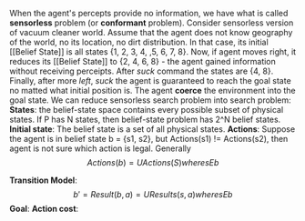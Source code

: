 When the agent's percepts provide no information, we have what is called **sensorless** problem (or **conformant** problem). 
Consider sensorless version of vacuum cleaner world. Assume that the agent does not know geography of the world, no its location, no dirt distribution. In that case, its initial [[Belief State]] is all states {1, 2, 3, 4, ,5, 6, 7, 8}. Now, if agent moves right, it reduces its [[Belief State]] to {2, 4, 6, 8} - the agent gained information without receiving perceipts. After _suck_ command the states are {4, 8}. Finally, after more _left_, _suck_ the agent is guaranteed to reach the goal state no matted what initial position is. The agent **coerce** the environment into the goal state.
We can reduce sensorless search problem into search problem:
__States__: the belief-state space contains every possible subset of physical states. If P has N states, then belief-state problem has 2^N belief states.
__Initial state__: The belief state is a set of all physical states.
__Actions__: Suppose the agent is in belief state b = {s1, s2}, but Actions(s1) != Actions(s2), then agent is not sure which action is legal. Generally 
$$
Actions(b) = U Actions(S) where sEb
$$

__Transition Model__:
$$
b' = Result(b, a) = U Results(s, a) where  s E b
$$
__Goal__:
__Action cost__: 

